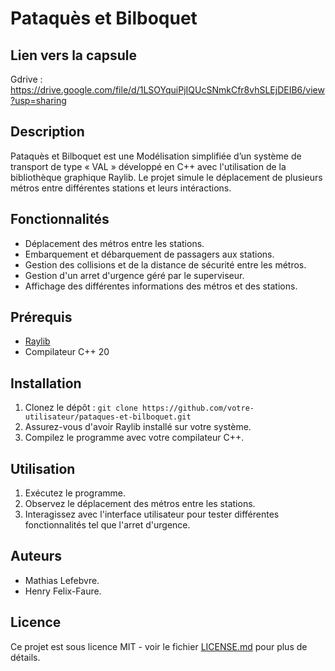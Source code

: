 # Pataquès et Bilboquet

## Lien vers la capsule 

Gdrive : https://drive.google.com/file/d/1LSOYquiPjIQUcSNmkCfr8vhSLEjDEIB6/view?usp=sharing


## Description

Pataquès et Bilboquet est une Modélisation simplifiée d’un système de transport de type « VAL » développé en C++ avec l'utilisation de la bibliothèque graphique Raylib. Le projet simule le déplacement de plusieurs métros entre différentes stations et leurs intéractions.

## Fonctionnalités

- Déplacement des métros entre les stations.
- Embarquement et débarquement de passagers aux stations.
- Gestion des collisions et de la distance de sécurité entre les métros.
- Gestion d'un arret d'urgence géré par le superviseur.
- Affichage des différentes informations des métros et des stations.

## Prérequis

- [Raylib](https://www.raylib.com/)
- Compilateur C++ 20

## Installation

1. Clonez le dépôt : `git clone https://github.com/votre-utilisateur/pataques-et-bilboquet.git`
2. Assurez-vous d'avoir Raylib installé sur votre système.
3. Compilez le programme avec votre compilateur C++.

## Utilisation

1. Exécutez le programme.
2. Observez le déplacement des métros entre les stations.
3. Interagissez avec l'interface utilisateur pour tester différentes fonctionnalités tel que l'arret d'urgence.

## Auteurs

- Mathias Lefebvre.
- Henry Felix-Faure.

## Licence

Ce projet est sous licence MIT - voir le fichier [LICENSE.md](https://www.raylib.com/license.html) pour plus de détails.
